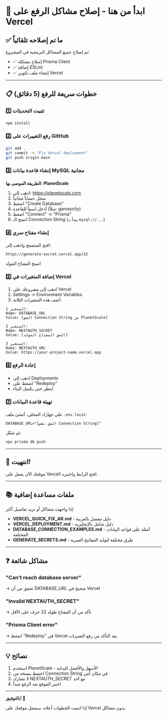 # 🚀 ابدأ من هنا - إصلاح مشاكل الرفع على Vercel

## ✅ ما تم إصلاحه تلقائياً

تم إصلاح جميع المشاكل البرمجية في المشروع:
- ✅ إصلاح مشكلة Prisma Client
- ✅ إضافة ESLint
- ✅ إنشاء ملف تكوين Vercel

---

## 📋 خطوات سريعة للرفع (5 دقائق)

### 1️⃣ تثبيت التحديثات
```bash
npm install
```

### 2️⃣ رفع التغييرات على GitHub
```bash
git add .
git commit -m "Fix Vercel deployment"
git push origin main
```

### 3️⃣ إنشاء قاعدة بيانات MySQL مجانية

**الطريقة الموصى بها: PlanetScale**

1. اذهب إلى: https://planetscale.com
2. سجل حساباً مجانياً
3. اضغط "Create Database"
4. أدخل اسماً للقاعدة (مثلاً: gamescity)
5. اضغط "Connect" → "Prisma"
6. انسخ الـ Connection String (يبدأ بـ `mysql://...`)

### 4️⃣ إنشاء مفتاح سري

افتح المتصفح واذهب إلى:
```
https://generate-secret.vercel.app/32
```
انسخ المفتاح المولد

### 5️⃣ إضافة المتغيرات في Vercel

1. اذهب إلى مشروعك على Vercel
2. Settings → Environment Variables
3. أضف هذه المتغيرات الثلاثة:

```
المتغير 1:
Name: DATABASE_URL
Value: [الصق Connection String من PlanetScale]

المتغير 2:
Name: NEXTAUTH_SECRET
Value: [الصق المفتاح المولد]

المتغير 3:
Name: NEXTAUTH_URL
Value: https://your-project-name.vercel.app
```

### 6️⃣ إعادة الرفع

- اذهب إلى Deployments
- اضغط على "Redeploy"
- انتظر حتى يكتمل البناء

### 7️⃣ تهيئة قاعدة البيانات

على جهازك المحلي، أنشئ ملف `.env.local`:
```env
DATABASE_URL="[الصق نفس Connection String]"
```

ثم شغّل:
```bash
npx prisma db push
```

---

## 🎉 انتهيت!

موقعك الآن يعمل على Vercel! افتح الرابط واختبره.

---

## 📚 ملفات مساعدة إضافية

إذا واجهت مشاكل أو تريد تفاصيل أكثر:

- **VERCEL_QUICK_FIX_AR.md** - دليل مفصل بالعربية
- **VERCEL_DEPLOYMENT.md** - دليل شامل بالإنجليزية
- **DATABASE_CONNECTION_EXAMPLES.md** - أمثلة على قواعد البيانات المختلفة
- **GENERATE_SECRETS.md** - طرق مختلفة لتوليد المفاتيح السرية

---

## ❓ مشاكل شائعة

### "Can't reach database server"
→ تحقق من أن DATABASE_URL صحيح في Vercel

### "Invalid NEXTAUTH_SECRET"
→ تأكد من أن المفتاح طوله 32 حرف على الأقل

### "Prisma Client error"
→ اضغط "Redeploy" في Vercel بعد التأكد من رفع التغييرات

---

## 💡 نصائح

1. استخدم PlanetScale - الأسهل والأفضل للبداية
2. احتفظ بنسخة من Connection String في مكان آمن
3. لا تشارك NEXTAUTH_SECRET مع أحد
4. اختبر الموقع بعد الرفع جيداً

---

**بالتوفيق! 🚀**

إذا اتبعت الخطوات أعلاه، سيعمل موقعك على Vercel بدون مشاكل.

